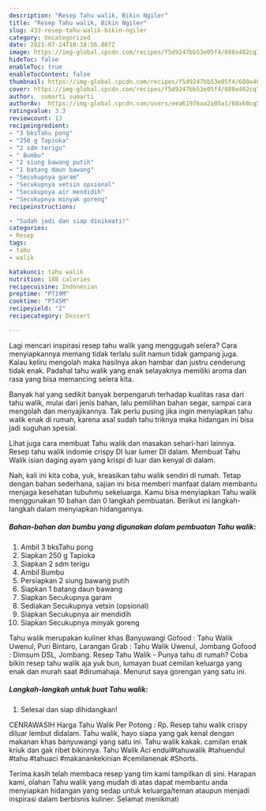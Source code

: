 ```yaml
---
description: "Resep Tahu walik, Bikin Ngiler"
title: "Resep Tahu walik, Bikin Ngiler"
slug: 433-resep-tahu-walik-bikin-ngiler
category: Uncategorized
date: 2021-07-24T18:18:56.807Z
image: https://img-global.cpcdn.com/recipes/f5d9247bb53e05f4/680x482cq70/tahu-walik-foto-resep-utama.jpg
hideToc: false
enableToc: true
enableTocContent: false
thumbnail: https://img-global.cpcdn.com/recipes/f5d9247bb53e05f4/680x482cq70/tahu-walik-foto-resep-utama.jpg
cover: https://img-global.cpcdn.com/recipes/f5d9247bb53e05f4/680x482cq70/tahu-walik-foto-resep-utama.jpg
author:  sumarti sumarti
authorAv:  https://img-global.cpcdn.com/users/eea61976aa2a05a1/60x60cq50/avatar.jpg
ratingvalue: 3.3
reviewcount: 13
recipeingredient:
- "3 bksTahu pong"
- "250 g Tapioka"
- "2 sdm terigu"
- " Bumbu"
- "2 siung bawang putih"
- "1 batang daun bawang"
- "Secukupnya garam"
- "Secukupnya vetsin opsional"
- "Secukupnya air mendidih"
- "Secukupnya minyak goreng"
recipeinstructions:

- "Sudah jadi dan siap dinikmati!"
categories:
- Resep
tags:
- tahu
- walik

katakunci: tahu walik 
nutrition: 188 calories
recipecuisine: Indonesian
preptime: "PT19M"
cooktime: "PT45M"
recipeyield: "2"
recipecategory: Dessert

---
```



Lagi mencari inspirasi resep tahu walik yang menggugah selera? Cara menyiapkannya memang tidak terlalu sulit namun tidak gampang juga. Kalau keliru mengolah maka hasilnya akan hambar dan justru cenderung tidak enak. Padahal tahu walik yang enak selayaknya memiliki aroma dan rasa yang bisa memancing selera kita.


Banyak hal yang sedikit banyak berpengaruh terhadap kualitas rasa dari tahu walik, mulai dari jenis bahan, lalu pemilihan bahan segar, sampai cara mengolah dan menyajikannya. Tak perlu pusing jika ingin menyiapkan tahu walik enak di rumah, karena asal sudah tahu triknya maka hidangan ini bisa jadi suguhan spesial.

Lihat juga cara membuat Tahu walik dan masakan sehari-hari lainnya. Resep tahu walik indomie crispy DI luar lumer DI dalam. Membuat Tahu Walik isian daging ayam yang krispi di luar dan kenyal di dalam.


Nah, kali ini kita coba, yuk, kreasikan tahu walik sendiri di rumah. Tetap dengan bahan sederhana, sajian ini bisa memberi manfaat dalam membantu menjaga kesehatan tubuhmu sekeluarga. Kamu bisa menyiapkan Tahu walik menggunakan 10 bahan dan 0 langkah pembuatan. Berikut ini langkah-langkah dalam menyiapkan hidangannya.

<!--inarticleads1-->

##### Bahan-bahan dan bumbu yang digunakan dalam pembuatan Tahu walik:

1. Ambil 3 bksTahu pong
1. Siapkan 250 g Tapioka
1. Siapkan 2 sdm terigu
1. Ambil  Bumbu
1. Persiapkan 2 siung bawang putih
1. Siapkan 1 batang daun bawang
1. Siapkan Secukupnya garam
1. Sediakan Secukupnya vetsin (opsional)
1. Siapkan Secukupnya air mendidih
1. Siapkan Secukupnya minyak goreng


Tahu walik merupakan kuliner khas Banyuwangi Gofood : Tahu Walik Uwenul, Puri Bintaro, Larangan Grab : Tahu Walik Uwenul, Jombang Gofood : Dimsum DSL, Jombang. Resep Tahu Walik - Punya tahu di rumah? Coba bikin resep tahu walik aja yuk bun, lumayan buat cemilan keluarga yang enak dan murah saat #dirumahaja. Menurut saya gorengan yang satu ini. 

<!--inarticleads2-->

##### Langkah-langkah untuk buat Tahu walik:


1. Selesai dan siap dihidangkan!

CENRAWASIH Harga Tahu Walik Per Potong : Rp. Resep tahu walik crispy diluar lembut didalam. Tahu walik, hayo siapa yang gak kenal dengan makanan khas banyuwangi yang satu ini. Tahu walik kakak. camilan enak kriuk dan gak ribet bikinnya. Tahu Walik Aci endul#tahuwalik #tahuendul #tahu #tahuaci #makanankekinian #cemilanenak #Shorts. 

Terima kasih telah membaca resep yang tim kami tampilkan di sini. Harapan kami, olahan Tahu walik yang mudah di atas dapat membantu anda menyiapkan hidangan yang sedap untuk keluarga/teman ataupun menjadi inspirasi dalam berbisnis kuliner. Selamat menikmati
